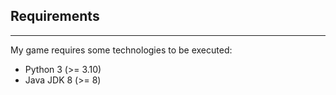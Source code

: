 ## **Requirements**
----

My game requires some technologies to be executed:

- Python 3 (>= 3.10)
- Java JDK 8 (>= 8)